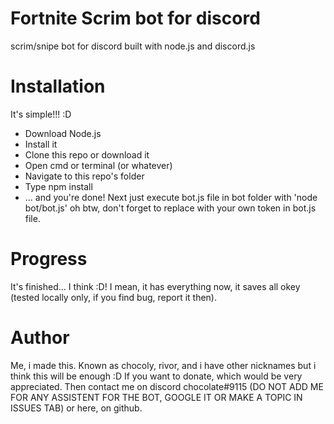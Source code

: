 # Fortnite Scrim bot for discord
scrim/snipe bot for discord built with node.js and discord.js

# Installation
It's simple!!! :D
- Download Node.js
- Install it
- Clone this repo or download it
- Open cmd or terminal (or whatever)
- Navigate to this repo's folder
- Type npm install
- ... and you're done! Next just execute bot.js file in bot folder with 'node bot/bot.js' oh btw, don't forget to replace with your own token in bot.js file.

# Progress
It's finished... I think :D! I mean, it has everything now, it saves all okey (tested locally only, if you find bug, report it then).

# Author
Me, i made this. Known as chocoly, rivor, and i have other nicknames but i think this will be enough :D
If you want to donate, which would be very appreciated. Then contact me on discord chocolate#9115 (DO NOT ADD ME FOR ANY ASSISTENT FOR THE BOT, GOOGLE IT OR MAKE A TOPIC IN ISSUES TAB) or here, on github.
